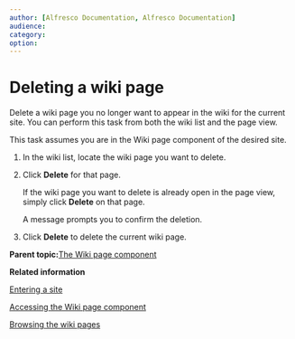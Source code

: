 ```yaml
---
author: [Alfresco Documentation, Alfresco Documentation]
audience: 
category: 
option: 
---
```


# Deleting a wiki page

Delete a wiki page you no longer want to appear in the wiki for the current site. You can perform this task from both the wiki list and the page view.

This task assumes you are in the Wiki page component of the desired site.

1.  In the wiki list, locate the wiki page you want to delete.

2.  Click **Delete** for that page.

    If the wiki page you want to delete is already open in the page view, simply click **Delete** on that page.

    A message prompts you to confirm the deletion.

3.  Click **Delete** to delete the current wiki page.


**Parent topic:**[The Wiki page component](../concepts/wiki-intro.md)

**Related information**  


[Entering a site](dashboard-site-enter.md)

[Accessing the Wiki page component](wiki-page-access.md)

[Browsing the wiki pages](wiki-browse-pages.md)

